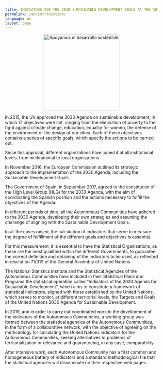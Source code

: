 ```yaml
---
title: INDICATORS FOR THE 2030 SUSTAINABLE DEVELOPMENT GOALS AT THE AUTONOMOUS COMMUNITY LEVEL
permalink: /en/introduction/
language: en
layout: page
---
```

<p align="center">
  <img width="250" src="/ods-cantabria/assets/img/SDG Wheel_Transparent-01.png" alt="Apoyamos el desarrollo sostenible">
</p>
In 2015, the UN approved the 2030 Agenda on sustainable development, in which 17 objectives were set, ranging from the elimination of poverty to the fight against climate change, education, equality for women, the defense of the environment or the design of our cities. Each of these objectives contains a series of specific goals, which specify the actions to be carried out.

Since this approval, different organizations have joined it at all institutional levels, from multinational to local organizations.

In November 2016, the European Commission outlined its strategic approach to the implementation of the 2030 Agenda, including the Sustainable Development Goals.

The Government of Spain, in September 2017, agreed to the constitution of the High Level Group (HLG) for the 2030 Agenda, with the aim of coordinating the Spanish position and the actions necessary to fulfill the objectives of the Agenda.

In different periods of time, all the Autonomous Communities have adhered to the 2030 Agenda, developing their own strategies and assuming the challenge of aligning with the Sustainable Development Goals.

In all the cases raised, the calculation of indicators that serve to measure the degree of fulfillment of the different goals and objectives is essential.

For this measurement, it is essential to have the Statistical Organizations, as these are the most qualified within the different Governments, to guarantee the correct definition and obtaining of the indicators to be used, as reflected in resolution 71/313 of the General Assembly of United Nations.

The National Statistics Institute and the Statistical Agencies of the Autonomous Communities have included in their Statistical Plans and Programs the statistical operation called “Indicators of the 2030 Agenda for Sustainable Development”, which aims to constitute a framework of statistical indicators, aligned with those established by the United Nations, which serves to monitor, at different territorial levels, the Targets and Goals of the United Nations 2030 Agenda for Sustainable Development.

In 2019, and in order to carry out coordinated work in the development of the indicators of the Autonomous Communities, a working group was formed between the statistical agencies of the Autonomous Communities, in the form of a collaborative network, with the objective of agreeing on the methodology for calculating the United Nations indicators for the Autonomous Communities, seeking alternatives to problems of territorialization or relevance and guaranteeing, in any case, comparability.

After intensive work, each Autonomous Community has a first common and homogeneous battery of indicators and a standard methodological file that the statistical agencies will disseminate on their respective web pages.